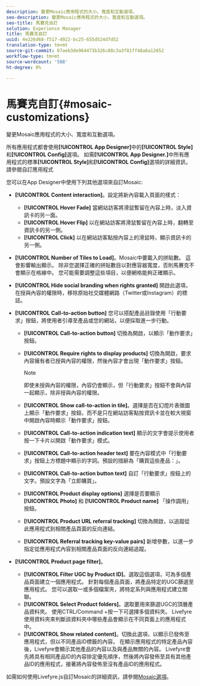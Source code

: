 ```yaml
---
description: 變更Mosaic應用程式的大小、寬度和互動選項。
seo-description: 變更Mosaic應用程式的大小、寬度和互動選項。
seo-title: 馬賽克自訂
solution: Experience Manager
title: 馬賽克自訂
uuid: 4e226d68-f517-4922-bc25-655d524d7d52
translation-type: tm+mt
source-git-commit: 67aeb3de964473b326c88c3a3f81ff48a6a12652
workflow-type: tm+mt
source-wordcount: '588'
ht-degree: 0%

---
```



# 馬賽克自訂{#mosaic-customizations}

變更Mosaic應用程式的大小、寬度和互動選項。

所有應用程式都會使用&#x200B;**[!UICONTROL App Designer]**&#x200B;中的&#x200B;**[!UICONTROL Style]**&#x200B;和&#x200B;**[!UICONTROL Config]**&#x200B;選項。 如需&#x200B;**[!UICONTROL App Designer.]**&#x200B;中所有應用程式的標準&#x200B;**[!UICONTROL Style]**&#x200B;和&#x200B;**[!UICONTROL Config]**&#x200B;選項的詳細資訊，請參閱自訂應用程式

您可以在App Designer中使用下列其他選項來自訂Mosaic:

* **[!UICONTROL Content interaction]**。設定將新內容載入頁面的樣式：

   * **[!UICONTROL Hover Fade]** 當網站訪客將滑鼠暫留在內容上時，淡入資訊卡的另一面。
   * **[!UICONTROL Hover Flip]** 以在網站訪客將滑鼠暫留在內容上時，翻轉至資訊卡的另一側。
   * **[!UICONTROL Click]** 以在網站訪客點按內容上的滑鼠時，顯示資訊卡的另一側。

* **[!UICONTROL Number of Tiles to Load]**。Mosaic中要載入的拼貼數。 這會影響輸出顯示。 除非您選擇正確的拼貼數目以對應容器寬度，否則馬賽克不會顯示在格線中。 您可能需要調整這些項目，以便網格能夠正確顯示。
* **[!UICONTROL Hide social branding when rights granted]** 開啟此選項，在授與內容的權限時，移除原始社交媒體網路（Twitter或Instagram）的標誌。

* **[!UICONTROL Call-to-action button]** 您可以搭配產品目錄使用「行動要求」按鈕，將使用者引導至產品或您的網站，以便採取進一步行動。

   * **[!UICONTROL Call-to-action button]** 切換為開啟，以顯示「動作要求」按鈕。

   * **[!UICONTROL Require rights to display products]** 切換為開啟，要求內容擁有者已授與內容的權限，然後內容才會出現「動作要求」按鈕。

      >[!NOTE]
      >
      >即使未授與內容的權限，內容仍會顯示，但「行動要求」按鈕不會與內容一起顯示，除非授與內容的權限。

   * **[!UICONTROL Show call-to-action in tile]**。選擇是否在幻燈片表徵圖上顯示「動作要求」按鈕，而不是只在網站訪客點按資訊卡並在較大視窗中開啟內容時顯示「動作要求」按鈕。
   * **[!UICONTROL Call-to-action indication text]** 顯示的文字會提示使用者按一下卡片以開啟「動作要求」模式。

   * **[!UICONTROL Call-to-action header text]** 要在內容模式中「行動要求」按鈕上方標題中顯示的字詞。預設的措辭為「購買這些產品：」。

   * **[!UICONTROL Call-to-action button text]** 自訂「行動要求」按鈕上的文字。預設文字為「立即購買」。

   * **[!UICONTROL Product display options]** 選擇是否要顯示 **[!UICONTROL Photo]** 和 **[!UICONTROL Product name]** 「操作調用」按鈕。

   * **[!UICONTROL Product URL referral tracking]** 切換為開啟，以追蹤從此應用程式到相關產品頁面的反向連結。

   * **[!UICONTROL Referral tracking key-value pairs]** 新增參數，以進一步指定從應用程式內容到相關產品頁面的反向連結追蹤。

* **[!UICONTROL Product page filter]**。

   * **[!UICONTROL Filter UGC by Product ID]**。選取這個選項，可為多個產品頁面建立一個應用程式。 針對每個產品頁面，將產品特定的UGC篩選至應用程式。 您可以選取一或多個檔案夾，將特定系列與應用程式建立關聯。
   * **[!UICONTROL Select Product folders]**。選取要用來篩選UGC的頂層產品資料夾。 使用CTRL/Command +按一下可選擇多個資料夾。 Livefyre使用資料夾來判斷該資料夾中哪些產品會顯示在不同頁面上的應用程式中。
   * **[!UICONTROL Show related content]**。切換此選項，以顯示已發佈至應用程式，但以不同產品ID標籤的內容。 在顯示應用程式的特定產品內容後，Livefyre會顯示其他產品的內容以及與產品無關的內容。 Livefyre會先將具有相同產品ID的內容排定優先順序，然後將內容發佈至具有其他產品ID的應用程式，接著將內容發佈至沒有產品ID的應用程式。

如需如何使用Livefyre.js自訂Mosaic的詳細資訊，請參閱[Mosaic選項](/help/implementation/c-getting-started/c-implementation-process/c-using-livefyre.js-to-create-customize-and-use-apps-on-your-site.md)。
